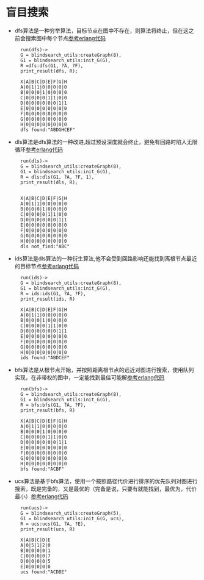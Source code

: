 盲目搜索
=========

* dfs算法是一种穷举算法，目标节点在图中不存在，则算法将终止，但在这之前会搜索图中每个节点[参考erlang代码](../src/blindsearch.erl)

        run(dfs)->
        G = blindsearch_utils:createGraph(8),
        G1 = blindsearch_utils:init_G(G),
        R =dfs:dfs(G1, ?A, ?F),
        print_result(dfs, R);

        X|A|B|C|D|E|F|G|H
        A|0|1|1|0|0|0|0|0
        B|0|0|0|1|0|0|0|0
        C|0|0|0|0|1|1|0|0
        D|0|0|0|0|0|0|1|1
        E|0|0|0|0|0|0|0|0
        F|0|0|0|0|0|0|0|0
        G|0|0|0|0|0|0|0|0
        H|0|0|0|0|0|0|0|0
        dfs found:"ABDGHCEF"



* dls算法是dfs算法的一种改进,超过预设深度就会终止，避免有回路时陷入无限循环[参考erlang代码](../src/blindsearch.erl)

        run(dls)->
        G = blindsearch_utils:createGraph(8),
        G1 = blindsearch_utils:init_G(G),
        R = dls:dls(G1, ?A, ?F, 1),
        print_result(dls, R);


        X|A|B|C|D|E|F|G|H
        A|0|1|1|0|0|0|0|0
        B|0|0|0|1|0|0|0|0
        C|0|0|0|0|1|1|0|0
        D|0|0|0|0|0|0|1|1
        E|0|0|0|0|0|0|0|0
        F|0|0|0|0|0|0|0|0
        G|0|0|0|0|0|0|0|0
        H|0|0|0|0|0|0|0|0
        dls not_find:"ABC"


* ids算法是dls算法的一种衍生算法,他不会受到回路影响还能找到离根节点最近的目标节点[参考erlang代码](../src/blindsearch.erl)

        run(ids)->
        G = blindsearch_utils:createGraph(8),
        G1 = blindsearch_utils:init_G(G),
        R = ids:ids(G1, ?A, ?F),
        print_result(ids, R)

        X|A|B|C|D|E|F|G|H
        A|0|1|1|0|0|0|0|0
        B|0|0|0|1|0|0|0|0
        C|0|0|0|0|1|1|0|0
        D|0|0|0|0|0|0|1|1
        E|0|0|0|0|0|0|0|0
        F|0|0|0|0|0|0|0|0
        G|0|0|0|0|0|0|0|0
        H|0|0|0|0|0|0|0|0
        ids found:"ABDCEF"

* bfs算法是从根节点开始，并按照距离根节点的远近对图进行搜索，使用队列实现，在非带权的图中，一定能找到最佳可能解[参考erlang代码](../src/blindsearch.erl)

        run(bfs)->
        G = blindsearch_utils:createGraph(8),
        G1 = blindsearch_utils:init_G(G),
        R = bfs:bfs(G1, ?A, ?F),
        print_result(bfs, R)

        X|A|B|C|D|E|F|G|H
        A|0|1|1|0|0|0|0|0
        B|0|0|0|1|0|0|0|0
        C|0|0|0|0|1|1|0|0
        D|0|0|0|0|0|0|1|1
        E|0|0|0|0|0|0|0|0
        F|0|0|0|0|0|0|0|0
        G|0|0|0|0|0|0|0|0
        H|0|0|0|0|0|0|0|0
        bfs found:"ACBF"

* ucs算法是基于bfs算法，使用一个按照路径代价进行排序的优先队列对图进行搜索，既是完备的，又是最优的（完备是说，只要有就能找到，最优为，代价最小）[参考erlang代码](../src/blindsearch.erl)

        run(ucs)->
        G = blindsearch_utils:createGraph(5),
        G1 = blindsearch_utils:init_G(G, ucs),
        R = ucs:ucs(G1, ?A, ?E),
        print_result(ucs, R)

        X|A|B|C|D|E
        A|0|5|1|2|0
        B|0|0|0|0|1
        C|0|0|0|0|7
        D|0|0|0|0|5
        E|0|0|0|0|0
        ucs found:"ACDBE"

